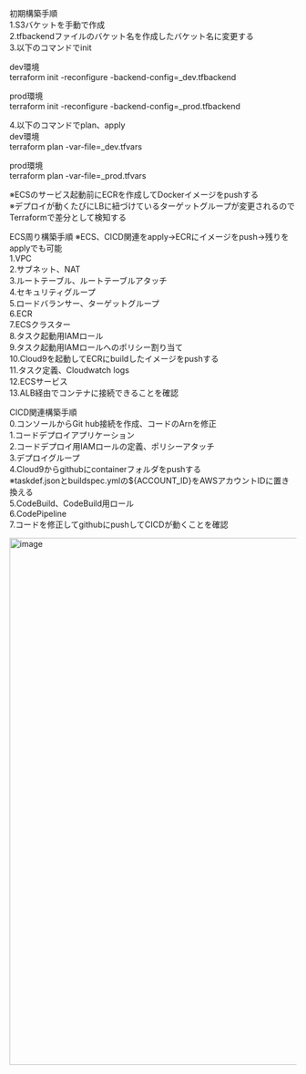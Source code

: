 初期構築手順    
1.S3バケットを手動で作成    
2.tfbackendファイルのバケット名を作成したバケット名に変更する    
3.以下のコマンドでinit    

dev環境    
terraform init -reconfigure -backend-config=_dev.tfbackend    

prod環境    
terraform init -reconfigure -backend-config=_prod.tfbackend    

4.以下のコマンドでplan、apply    
dev環境    
terraform plan -var-file=_dev.tfvars    

prod環境    
terraform plan -var-file=_prod.tfvars   

※ECSのサービス起動前にECRを作成してDockerイメージをpushする    
※デプロイが動くたびにLBに紐づけているターゲットグループが変更されるのでTerraformで差分として検知する    

ECS周り構築手順 ※ECS、CICD関連をapply→ECRにイメージをpush→残りをapplyでも可能    
1.VPC    
2.サブネット、NAT    
3.ルートテーブル、ルートテーブルアタッチ    
4.セキュリティグループ    
5.ロードバランサー、ターゲットグループ     
6.ECR   
7.ECSクラスター    
8.タスク起動用IAMロール      
9.タスク起動用IAMロールへのポリシー割り当て    
10.Cloud9を起動してECRにbuildしたイメージをpushする    
11.タスク定義、Cloudwatch logs    
12.ECSサービス    
13.ALB経由でコンテナに接続できることを確認    

CICD関連構築手順    
0.コンソールからGit hub接続を作成、コードのArnを修正    
1.コードデプロイアプリケーション    
2.コードデプロイ用IAMロールの定義、ポリシーアタッチ    
3.デプロイグループ    
4.Cloud9からgithubにcontainerフォルダをpushする    
※taskdef.jsonとbuildspec.ymlの${ACCOUNT_ID}をAWSアカウントIDに置き換える    
5.CodeBuild、CodeBuild用ロール    
6.CodePipeline    
7.コードを修正してgithubにpushしてCICDが動くことを確認    

<img width="925" alt="image" src="https://github.com/19951023Taa/terraform_ecs_cicd/assets/84821891/8091095f-ff9c-408c-986f-cfa3d4618289">
